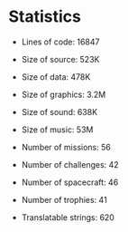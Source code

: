# Statistics

* Lines of code: 16847
* Size of source: 523K
* Size of data: 478K
* Size of graphics: 3.2M
* Size of sound: 638K
* Size of music: 53M

* Number of missions: 56
* Number of challenges: 42
* Number of spacecraft: 46
* Number of trophies: 41

* Translatable strings: 620
